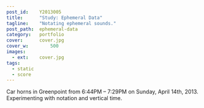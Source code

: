 ```yaml
---
post_id:    Y2013005
title:      "Study: Ephemeral Data"
tagline:    "Notating ephemeral sounds."
post_path:  ephemeral-data
category:   portfolio
cover:      cover.jpg
cover_w:		500
images:
  - ext:    cover.jpg
tags:
  - static
  - score
---
```

Car horns in Greenpoint from 6:44PM &ndash; 7:29PM on Sunday, April 14th, 2013. Experimenting with notation and vertical time.